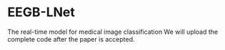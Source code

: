 # EEGB-LNet
The real-time model for medical image classification
We will upload the complete code after the paper is accepted.
